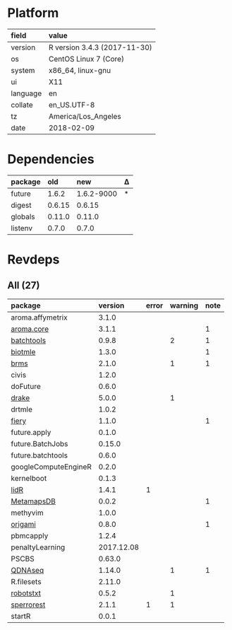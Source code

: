 # Platform

|field    |value                        |
|:--------|:----------------------------|
|version  |R version 3.4.3 (2017-11-30) |
|os       |CentOS Linux 7 (Core)        |
|system   |x86_64, linux-gnu            |
|ui       |X11                          |
|language |en                           |
|collate  |en_US.UTF-8                  |
|tz       |America/Los_Angeles          |
|date     |2018-02-09                   |

# Dependencies

|package |old    |new        |Δ  |
|:-------|:------|:----------|:--|
|future  |1.6.2  |1.6.2-9000 |*  |
|digest  |0.6.15 |0.6.15     |   |
|globals |0.11.0 |0.11.0     |   |
|listenv |0.7.0  |0.7.0      |   |

# Revdeps

## All (27)

|package                              |version    |error |warning |note |
|:------------------------------------|:----------|:-----|:-------|:----|
|aroma.affymetrix                     |3.1.0      |      |        |     |
|[aroma.core](problems.md#aromacore)  |3.1.1      |      |        |1    |
|[batchtools](problems.md#batchtools) |0.9.8      |      |2       |1    |
|[biotmle](problems.md#biotmle)       |1.3.0      |      |        |1    |
|[brms](problems.md#brms)             |2.1.0      |      |1       |1    |
|civis                                |1.2.0      |      |        |     |
|doFuture                             |0.6.0      |      |        |     |
|[drake](problems.md#drake)           |5.0.0      |      |1       |     |
|drtmle                               |1.0.2      |      |        |     |
|[fiery](problems.md#fiery)           |1.1.0      |      |        |1    |
|future.apply                         |0.1.0      |      |        |     |
|future.BatchJobs                     |0.15.0     |      |        |     |
|future.batchtools                    |0.6.0      |      |        |     |
|googleComputeEngineR                 |0.2.0      |      |        |     |
|kernelboot                           |0.1.3      |      |        |     |
|[lidR](problems.md#lidr)             |1.4.1      |1     |        |     |
|[MetamapsDB](problems.md#metamapsdb) |0.0.2      |      |        |1    |
|methyvim                             |1.0.0      |      |        |     |
|[origami](problems.md#origami)       |0.8.0      |      |        |1    |
|pbmcapply                            |1.2.4      |      |        |     |
|penaltyLearning                      |2017.12.08 |      |        |     |
|PSCBS                                |0.63.0     |      |        |     |
|[QDNAseq](problems.md#qdnaseq)       |1.14.0     |      |1       |1    |
|R.filesets                           |2.11.0     |      |        |     |
|[robotstxt](problems.md#robotstxt)   |0.5.2      |      |1       |     |
|[sperrorest](problems.md#sperrorest) |2.1.1      |1     |1       |     |
|startR                               |0.0.1      |      |        |     |

